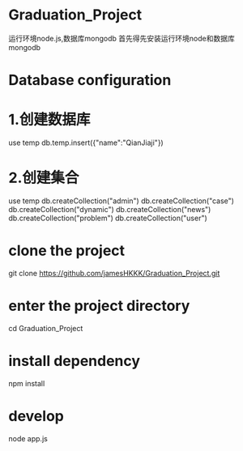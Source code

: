 # Graduation_Project
运行环境node.js,数据库mongodb
首先得先安装运行环境node和数据库mongodb
# Database configuration
# 1.创建数据库
use temp
db.temp.insert({"name":"QianJiaji"})
# 2.创建集合
use temp
db.createCollection("admin")
db.createCollection("case")
db.createCollection("dynamic")
db.createCollection("news")
db.createCollection("problem")
db.createCollection("user")
# clone the project
git clone https://github.com/jamesHKKK/Graduation_Project.git

# enter the project directory
cd Graduation_Project

# install dependency
npm install

# develop
node app.js
